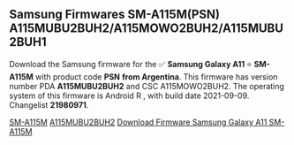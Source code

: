 <h2>Samsung Firmwares SM-A115M(PSN) A115MUBU2BUH2/A115MOWO2BUH2/A115MUBU2BUH1</h2>
Download the Samsung firmware for the ✅ <strong>Samsung Galaxy A11 </strong> ⭐ <strong>SM-A115M</strong> with product code <strong>PSN</strong> <strong> from Argentina</strong>. This firmware has version number PDA <strong>A115MUBU2BUH2</strong> and CSC A115MOWO2BUH2. The operating system of this firmware is Android R , with build date 2021-09-09. Changelist <strong>21980971</strong>.


[SM-A115M](https://samfirm.shop/samsung/model/SM-A115M)
[A115MUBU2BUH2](https://samfirm.shop/samsung/pda/A115MUBU2BUH2)
[Download Firmware Samsung Galaxy A11 SM-A115M](https://samfirm.shop/samsung/firmware/456059)
